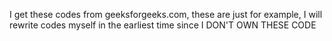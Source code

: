 I get these codes from geeksforgeeks.com, these are just for example, I will rewrite codes myself in the earliest time since I DON'T OWN THESE CODE